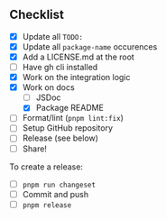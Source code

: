 ## Checklist

- [x] Update all `TODO:`
- [x] Update all `package-name` occurences
- [x] Add a LICENSE.md at the root
- [ ] Have gh cli installed
- [x] Work on the integration logic
- [x] Work on docs
  - [ ] JSDoc
  - [x] Package README
- [ ] Format/lint (`pnpm lint:fix`)
- [ ] Setup GitHub repository
- [ ] Release (see below)
- [ ] Share!

To create a release:
- [ ] `pnpm run changeset`
- [ ] Commit and push
- [ ] `pnpm release`
